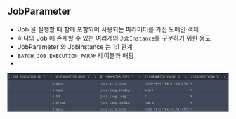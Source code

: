 ## JobParameter

- Job 을 실행할 때 함께 포함되어 사용되는 파라미터를 가진 도메인 객체
- 하나의 Job 에 존재할 수 있는 여러개의 `JobInstance`를 구분하기 위한 용도
- JobParameter 와 JobInstance 는 1:1 관계
- `BATCH_JOB_EXECUTION_PARAM` 테이블과 매핑
- 
![img_1.png](img_1.png)

